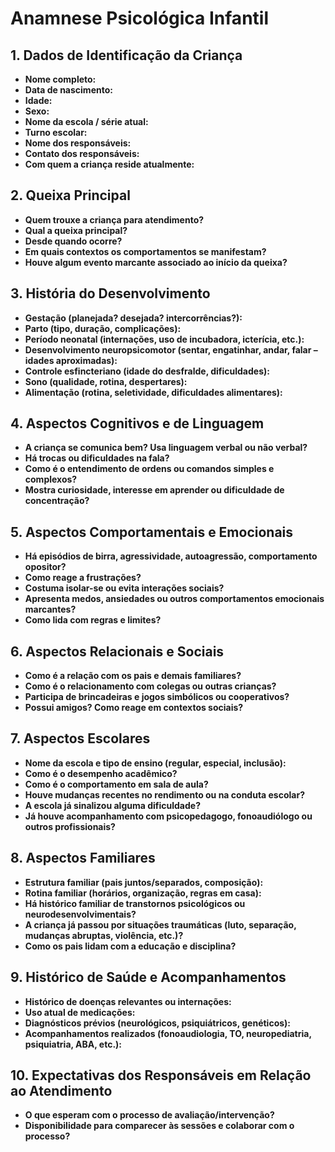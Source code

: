 # Anamnese Psicológica Infantil

## 1. Dados de Identificação da Criança

- **Nome completo:**
- **Data de nascimento:**
- **Idade:**
- **Sexo:**
- **Nome da escola / série atual:**
- **Turno escolar:**
- **Nome dos responsáveis:**
- **Contato dos responsáveis:**
- **Com quem a criança reside atualmente:**

## 2. Queixa Principal

- **Quem trouxe a criança para atendimento?**
- **Qual a queixa principal?**
- **Desde quando ocorre?**
- **Em quais contextos os comportamentos se manifestam?**
- **Houve algum evento marcante associado ao início da queixa?**

## 3. História do Desenvolvimento

- **Gestação (planejada? desejada? intercorrências?):**
- **Parto (tipo, duração, complicações):**
- **Período neonatal (internações, uso de incubadora, icterícia, etc.):**
- **Desenvolvimento neuropsicomotor (sentar, engatinhar, andar, falar – idades aproximadas):**
- **Controle esfincteriano (idade do desfralde, dificuldades):**
- **Sono (qualidade, rotina, despertares):**
- **Alimentação (rotina, seletividade, dificuldades alimentares):**

## 4. Aspectos Cognitivos e de Linguagem

- **A criança se comunica bem? Usa linguagem verbal ou não verbal?**
- **Há trocas ou dificuldades na fala?**
- **Como é o entendimento de ordens ou comandos simples e complexos?**
- **Mostra curiosidade, interesse em aprender ou dificuldade de concentração?**

## 5. Aspectos Comportamentais e Emocionais

- **Há episódios de birra, agressividade, autoagressão, comportamento opositor?**
- **Como reage a frustrações?**
- **Costuma isolar-se ou evita interações sociais?**
- **Apresenta medos, ansiedades ou outros comportamentos emocionais marcantes?**
- **Como lida com regras e limites?**

## 6. Aspectos Relacionais e Sociais

- **Como é a relação com os pais e demais familiares?**
- **Como é o relacionamento com colegas ou outras crianças?**
- **Participa de brincadeiras e jogos simbólicos ou cooperativos?**
- **Possui amigos? Como reage em contextos sociais?**

## 7. Aspectos Escolares

- **Nome da escola e tipo de ensino (regular, especial, inclusão):**
- **Como é o desempenho acadêmico?**
- **Como é o comportamento em sala de aula?**
- **Houve mudanças recentes no rendimento ou na conduta escolar?**
- **A escola já sinalizou alguma dificuldade?**
- **Já houve acompanhamento com psicopedagogo, fonoaudiólogo ou outros profissionais?**

## 8. Aspectos Familiares

- **Estrutura familiar (pais juntos/separados, composição):**
- **Rotina familiar (horários, organização, regras em casa):**
- **Há histórico familiar de transtornos psicológicos ou neurodesenvolvimentais?**
- **A criança já passou por situações traumáticas (luto, separação, mudanças abruptas, violência, etc.)?**
- **Como os pais lidam com a educação e disciplina?**

## 9. Histórico de Saúde e Acompanhamentos

- **Histórico de doenças relevantes ou internações:**
- **Uso atual de medicações:**
- **Diagnósticos prévios (neurológicos, psiquiátricos, genéticos):**
- **Acompanhamentos realizados (fonoaudiologia, TO, neuropediatria, psiquiatria, ABA, etc.):**

## 10. Expectativas dos Responsáveis em Relação ao Atendimento

- **O que esperam com o processo de avaliação/intervenção?**
- **Disponibilidade para comparecer às sessões e colaborar com o processo?**
